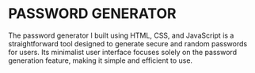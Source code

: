# PASSWORD GENERATOR

The password generator I built using HTML, CSS, and JavaScript is a straightforward tool designed to generate secure and random passwords for users. Its minimalist user interface focuses solely on the password generation feature, making it simple and efficient to use.